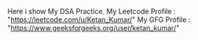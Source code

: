 Here i show My DSA Practice.
My Leetcode Profile : "https://leetcode.com/u/Ketan_Kumar/"
My GFG Profile : "https://www.geeksforgeeks.org/user/ketan_kumar/"

